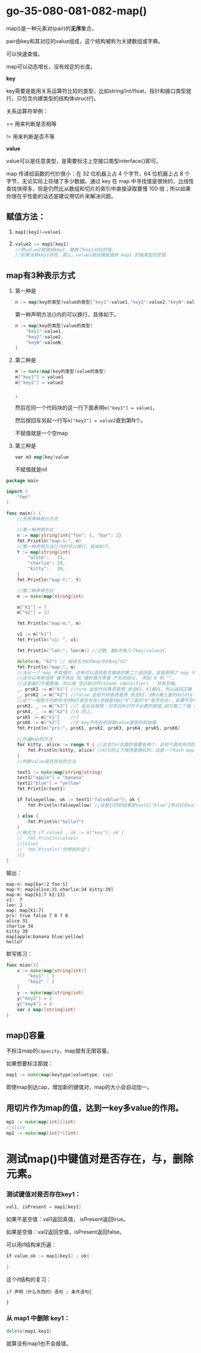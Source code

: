 # go-35-080-081-082-map()

map()是一种元素对(pair)的**无序**集合，

pair由key和其对应的value组成，这个结构被称为关键数组或字典。

可以快速查值。

map可以动态增长，没有规定的长度。

**key**

key需要是能用关系运算符比较的类型，比如string/int/float，指针和接口类型就行，只包含内建类型的结构体struct行。

关系运算符举例：

==   用来判断是否相等

!=    用来判断是否不等

**value**

value可以是任意类型，是需要标注上空接口类型interface{}即可。



map 传递给函数的代价很小：在 32 位机器上占 4 个字节，64 位机器上占 8 个字节，无论实际上存储了多少数据。通过 key 在 map 中寻找值是很快的，比线性查找快得多，但是仍然比从数组和切片的索引中直接读取要慢 100 倍；所以如果你很在乎性能的话还是建议用切片来解决问题。



## 赋值方法：

1. ```go
   map1[key1]=value1
   ```

2. ```GO
   value2 := map1[key1]
   //把value2赋值给key1，替换了key1对应的值。
   //如果没有key1存在，那么，value2就会被赋值给 map1 的值类型的空值
   ```



## map有3种表示方式

1. 第一种是

   ```go
   n := map[key的类型]value的类型{"key1":value1,"key2":value2,"keyN":valueN,}
   ```

   

   第一种声明方法{}内的可以换行，具体如下。

   ```go
   n := map[key的类型]value的类型{
       "key1":value1,
       "key2":value2,
       "keyN":valueN,
   }
   ```

   

2. 第二种是

   ```go
   m := make(map[key的类型]value的类型)
   m["key1"] = value1
   m["key2"] = value2
   ```

   ，

   然后在同一个代码块的这一行下面表明`m["key1"] = value1`，

   然后按回车另起一行写`m["key2"] = value2`直到第N个。

   不赋值就是一个空map

   

3. 第三种是

   ```go
   var m3 map[key]value
   ```

   不赋值就是nil

```go
package main

import (
	"fmt"
)

func main() {
	//先写两种表示方式

	//第一种声明方式
	n := map[string]int{"foo": 1, "bar": 2}
	fmt.Println("map-n:", n)
	//第一种声明方法{}内的可以换行，具体如下。
	Y := map[string]int{
		"alice":   31,
		"charlie": 34,
		"kitty":   39,
	}
	fmt.Println("map-Y:", Y)

	//第二种声明方式
	m := make(map[string]int)

	m["k1"] = 7
	m["k2"] = 13

	fmt.Println("map-m:", m)

	v1 := m["k1"]
	fmt.Println("v1: ", v1)

	fmt.Println("len:", len(m)) //记数，数m中有几个key/value对。

	delete(m, "k2") // 抛弃名为m的map中的key"K2"
	fmt.Println("map:", m)
	//当从一个 map 中取值时，还有可以选择是否接收的第二个返回值，该值表明了 map 中是否存在这个键。
	//这可以用来消除 键不存在 和 键的值为零值 产生的歧义， 例如 0 和 ""。
	//这里我们不需要值，所以用 空白标识符(blank identifier) _ 将其忽略。
	_, prsK1 := m["k1"] //ture 此处代码意思是用_舍去K1，K1健在，所以返回正确
	_, prsK2 := m["k2"] //false 此处代码意思是用_舍去K2，但K2被上面的delete（m,"K2")舍去，所以返回false
	//这个一般用于判断你写的KEY是否存在(也就是找m["K"]里的"K"是否存在)，如果不存在就会打印出来false
	prsK3, _ := m["k1"] //7 此处会报错：对空白标识符不必要的赋值,因为第二个值（K2）已经被舍去了。
	prsK4, _ := m["k2"] //0 同上。
	prsK5 := m["k1"]    //7
	prsK6 := m["k2"]    //0 key不存在则获取value类型的初始值
	fmt.Println("prs:", prsK1, prsK2, prsK3, prsK4, prsK5, prsK6)

	//历遍map的方法
	for kitty, alice := range Y { //此处for后面的值要有两个，且和下面括号内的要一致，同时要是range后面的map里的值，不然就会报错，顺序一样的话就会打出来K:Y,不一致就打出来Y:K
		fmt.Println(kitty, alice) //K/V的上下顺序是随机的，这是一个hash map。
	}
	//判断value是否存在的方法

	text1 := make(map[string]string)
	text1["apple"] = "banana"
	text1["blue"] = "yellow"
	fmt.Println(text1)

	if falseyellow, ok := text1["falseblue"]; ok {
		fmt.Println(falseyellow) //这里打印的结果是text1["blue"]所对应的value，不能检查value是否正确，只能检查key是否正确

	} else {
		fmt.Println("hello?")
	}
	//格式为 if value1 , ok := m["key"]; ok {
	//	fmt.Println(value1)
	//}else{
	//	fmt.Println("你想说的话")
	//}
}

```

输出：

```
map-n: map[bar:2 foo:1]
map-Y: map[alice:31 charlie:34 kitty:39]
map-m: map[k1:7 k2:13]
v1:  7
len: 2
map: map[k1:7]
prs: true false 7 0 7 0
alice 31
charlie 34
kitty 39
map[apple:banana blue:yellow]
hello?

```

默写练习：

```go
func mian(){
    x := make(map[string]int){
        "key1" : 1
        "key2" : 2
    }
    y := make(map[string]int)
    y["key3"] = 3
    y["key4"] = 4
    var z map([string]int)
}

```

## map()容量

不标注map的`capacity`，map就有无限容量。

如果想要标注那就：

```go
map1 := make(map[keytype]valuetype, cap)
```

即使map到达cap，增加新的键值对，map的大小会自动加一。

## 用切片作为map的值，达到一key多value的作用。

```go
mp1 := make(map[int][]int)
//slice
mp2 := make(map[int]*[]int)
```

# 测试map()中键值对是否存在，与，删除元素。

### 测试键值对是否存在key1：

```go
val1, isPresent = map1[key1]
```

如果不是空值：val1返回真值， isPresent返回true。

如果是空值：val2返回空值，isPresent返回false。



可以用if结构来历遍：

```go
if value,ok := map1[key1] ; ok{
    
}
```

这个if结构的复习：

```
if 声明（什么东西的）语句 ; 条件语句{

}
```

###  从 map1 中删除 key1：

```go
delete(map1,key1)
```

就算没有map1也不会报错。

